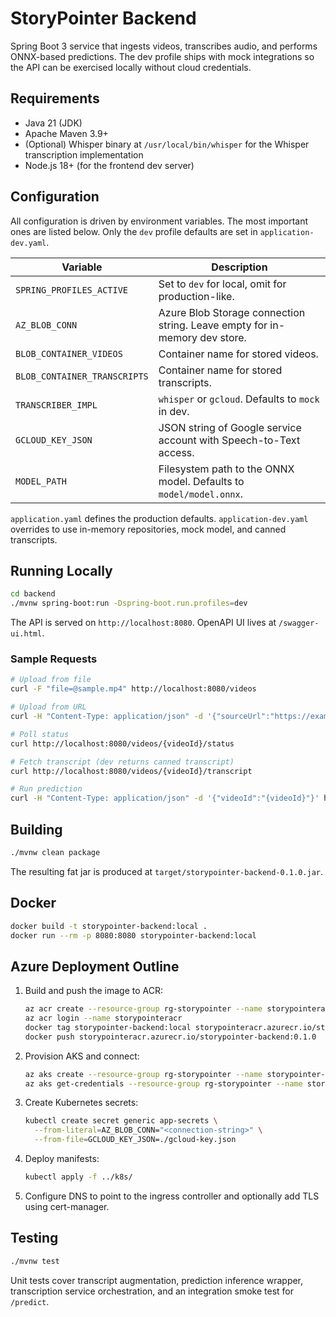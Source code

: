 # StoryPointer Backend

Spring Boot 3 service that ingests videos, transcribes audio, and performs ONNX-based predictions. The dev profile ships with mock integrations so the API can be exercised locally without cloud credentials.

## Requirements

- Java 21 (JDK)
- Apache Maven 3.9+
- (Optional) Whisper binary at `/usr/local/bin/whisper` for the Whisper transcription implementation
- Node.js 18+ (for the frontend dev server)

## Configuration

All configuration is driven by environment variables. The most important ones are listed below. Only the `dev` profile defaults are set in `application-dev.yaml`.

| Variable | Description |
|----------|-------------|
| `SPRING_PROFILES_ACTIVE` | Set to `dev` for local, omit for production-like. |
| `AZ_BLOB_CONN` | Azure Blob Storage connection string. Leave empty for in-memory dev store. |
| `BLOB_CONTAINER_VIDEOS` | Container name for stored videos. |
| `BLOB_CONTAINER_TRANSCRIPTS` | Container name for stored transcripts. |
| `TRANSCRIBER_IMPL` | `whisper` or `gcloud`. Defaults to `mock` in dev. |
| `GCLOUD_KEY_JSON` | JSON string of Google service account with Speech-to-Text access. |
| `MODEL_PATH` | Filesystem path to the ONNX model. Defaults to `model/model.onnx`. |

`application.yaml` defines the production defaults. `application-dev.yaml` overrides to use in-memory repositories, mock model, and canned transcripts.

## Running Locally

```bash
cd backend
./mvnw spring-boot:run -Dspring-boot.run.profiles=dev
```

The API is served on `http://localhost:8080`. OpenAPI UI lives at `/swagger-ui.html`.

### Sample Requests

```bash
# Upload from file
curl -F "file=@sample.mp4" http://localhost:8080/videos

# Upload from URL
curl -H "Content-Type: application/json" -d '{"sourceUrl":"https://example.com/video.mp4"}' http://localhost:8080/videos

# Poll status
curl http://localhost:8080/videos/{videoId}/status

# Fetch transcript (dev returns canned transcript)
curl http://localhost:8080/videos/{videoId}/transcript

# Run prediction
curl -H "Content-Type: application/json" -d '{"videoId":"{videoId}"}' http://localhost:8080/predict
```

## Building

```bash
./mvnw clean package
```

The resulting fat jar is produced at `target/storypointer-backend-0.1.0.jar`.

## Docker

```bash
docker build -t storypointer-backend:local .
docker run --rm -p 8080:8080 storypointer-backend:local
```

## Azure Deployment Outline

1. Build and push the image to ACR:
   ```bash
   az acr create --resource-group rg-storypointer --name storypointeracr --sku Basic
   az acr login --name storypointeracr
   docker tag storypointer-backend:local storypointeracr.azurecr.io/storypointer-backend:0.1.0
   docker push storypointeracr.azurecr.io/storypointer-backend:0.1.0
   ```
2. Provision AKS and connect:
   ```bash
   az aks create --resource-group rg-storypointer --name storypointer-aks --attach-acr storypointeracr --node-count 1
   az aks get-credentials --resource-group rg-storypointer --name storypointer-aks
   ```
3. Create Kubernetes secrets:
   ```bash
   kubectl create secret generic app-secrets \
     --from-literal=AZ_BLOB_CONN="<connection-string>" \
     --from-file=GCLOUD_KEY_JSON=./gcloud-key.json
   ```
4. Deploy manifests:
   ```bash
   kubectl apply -f ../k8s/
   ```
5. Configure DNS to point to the ingress controller and optionally add TLS using cert-manager.

## Testing

```bash
./mvnw test
```

Unit tests cover transcript augmentation, prediction inference wrapper, transcription service orchestration, and an integration smoke test for `/predict`.

